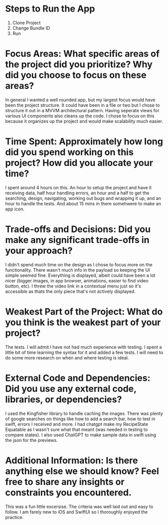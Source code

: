 # Steps to Run the App
1. Clone Project
2. Change Bundle ID
3. Run

# Focus Areas: What specific areas of the project did you prioritize? Why did you choose to focus on these areas?
In general I wanted a well rounded app, but my largest focus would have been the project structure. It could have been in a file or two but I chose
to structure it out in a MVVM architectural pattern. Having seperate views for various UI components also cleans up the code. I chose to focus on this because it organizes up the project 
and would make scalability much easier.

# Time Spent: Approximately how long did you spend working on this project? How did you allocate your time?
I spent around 4 hours on this. An hour to setup the project and have it receiving data, half hour handling errors, an hour and a half to get the searching, design, navigating, working out bugs and wrapping it up, and an hour to handle the tests.
And about 15 mins in there somehwere to make an app icon.

# Trade-offs and Decisions: Did you make any significant trade-offs in your approach?
I didn't spend much time on the design as I chose to focus more on the functionality. There wasn't much info in the payload so keeping the UI simple seemed fine. Everything is displayed, albeit could have been a lot nicer (bigger images, in app browser, animations, 
easier to find video button, etc). I threw the video link in a contextual menu just so it's accessible as thats the only piece that's not actively displayed.

# Weakest Part of the Project: What do you think is the weakest part of your project?
The tests. I will admit I have not had much experience with testing. I spent a little bit of time learning the syntax for it and added a few tests. I will need to do some more research on when and where testing is ideal.

# External Code and Dependencies: Did you use any external code, libraries, or dependencies?
I used the Kingfisher library to handle caching the images. There was plenty of google searches on things like how to add a search bar, how to test in swift, errors I received and more. I had chatgpt make my RecipeState Equatable as I wasn't sure what that meant (was needed in testing to 
compare states). I also used ChatGPT to make sample data in swift using the json for the previews.

# Additional Information: Is there anything else we should know? Feel free to share any insights or constraints you encountered.
This was a fun little excersise. The criteria was well laid out and easy to follow. I am farely new to iOS and SwiftUI so I thoroughly enjoyed the practice.
